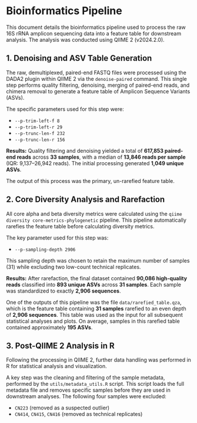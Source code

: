 # Bioinformatics Pipeline

This document details the bioinformatics pipeline used to process the raw 16S rRNA amplicon sequencing data into a feature table for downstream analysis. The analysis was conducted using QIIME 2 (v2024.2.0).

## 1. Denoising and ASV Table Generation

The raw, demultiplexed, paired-end FASTQ files were processed using the DADA2 plugin within QIIME 2 via the `denoise-paired` command. This single step performs quality filtering, denoising, merging of paired-end reads, and chimera removal to generate a feature table of Amplicon Sequence Variants (ASVs).

The specific parameters used for this step were:
- `--p-trim-left-f 8`
- `--p-trim-left-r 29`
- `--p-trunc-len-f 232`
- `--p-trunc-len-r 156`

**Results:** Quality filtering and denoising yielded a total of **617,853 paired-end reads** across **33 samples**, with a median of **13,846 reads per sample** (IQR: 9,137–26,942 reads). The initial processing generated **1,049 unique ASVs**.

The output of this process was the primary, un-rarefied feature table.

## 2. Core Diversity Analysis and Rarefaction

All core alpha and beta diversity metrics were calculated using the `qiime diversity core-metrics-phylogenetic` pipeline. This pipeline automatically rarefies the feature table before calculating diversity metrics.

The key parameter used for this step was:
- `--p-sampling-depth 2906`

This sampling depth was chosen to retain the maximum number of samples (31) while excluding two low-count technical replicates.

**Results:** After rarefaction, the final dataset contained **90,086 high-quality reads** classified into **893 unique ASVs** across **31 samples**. Each sample was standardized to exactly **2,906 sequences**.

One of the outputs of this pipeline was the file `data/rarefied_table.qza`, which is the feature table containing **31 samples** rarefied to an even depth of **2,906 sequences**. This table was used as the input for all subsequent statistical analyses and plots. On average, samples in this rarefied table contained approximately **195 ASVs**.

## 3. Post-QIIME 2 Analysis in R

Following the processing in QIIME 2, further data handling was performed in R for statistical analysis and visualization.

A key step was the cleaning and filtering of the sample metadata, performed by the `utils/metadata_utils.R` script. This script loads the full metadata file and removes specific samples before they are used in downstream analyses. The following four samples were excluded:
- `CN223` (removed as a suspected outlier)
- `CN414`, `CN415`, `CN416` (removed as technical replicates) 